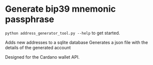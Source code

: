 # Generate bip39 mnemonic passphrase

`python address_generator_tool.py --help` to get started.

Adds new addresses to a sqlite database
Generates a json file with the details of the generated account

Designed for the Cardano wallet API.
